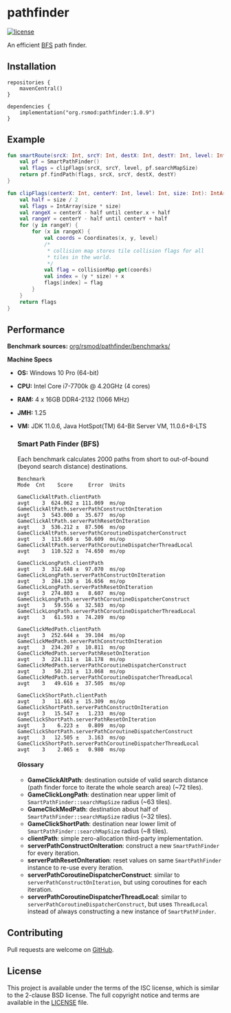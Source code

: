 # pathfinder
[![license][license-badge]][isc]

An efficient [BFS][bfs] path finder.

## Installation

```
repositories {
    mavenCentral()
}

dependencies {
    implementation("org.rsmod:pathfinder:1.0.9")
}
```

## Example

```kotlin
fun smartRoute(srcX: Int, srcY: Int, destX: Int, destY: Int, level: Int): Route {
    val pf = SmartPathFinder()
    val flags = clipFlags(srcX, srcY, level, pf.searchMapSize)
    return pf.findPath(flags, srcX, srcY, destX, destY)
}

fun clipFlags(centerX: Int, centerY: Int, level: Int, size: Int): IntArray {
    val half = size / 2
    val flags = IntArray(size * size)
    val rangeX = centerX - half until center.x + half
    val rangeY = centerY - half until centerY + half
    for (y in rangeY) {
        for (x in rangeX) {
            val coords = Coordinates(x, y, level)
            /*
             * collision map stores tile collision flags for all
             * tiles in the world.
             */
            val flag = collisionMap.get(coords)
            val index = (y * size) + x
            flags[index] = flag
        }
    }
    return flags
}
```

## Performance
**Benchmark sources:** [org/rsmod/pathfinder/benchmarks/][benchmark]

**Machine Specs**
- **OS:** Windows 10 Pro (64-bit)
- **CPU:** Intel Core i7-7700k @ 4.20GHz (4 cores)
- **RAM:** 4 x 16GB DDR4-2132 (1066 MHz)
- **JMH:** 1.25
- **VM:** JDK 11.0.6, Java HotSpot(TM) 64-Bit Server VM, 11.0.6+8-LTS

    ### Smart Path Finder (BFS)
    Each benchmark calculates 2000 paths from short to out-of-bound (beyond search distance) destinations.
    ```
    Benchmark                                                           Mode  Cnt    Score     Error  Units

    GameClickAltPath.clientPath                                         avgt    3  624.062 ± 111.069  ms/op
    GameClickAltPath.serverPathConstructOnIteration                     avgt    3  543.000 ±  35.677  ms/op
    GameClickAltPath.serverPathResetOnIteration                         avgt    3  536.212 ±  87.506  ms/op
    GameClickAltPath.serverPathCoroutineDispatcherConstruct             avgt    3  113.669 ±  50.609  ms/op
    GameClickAltPath.serverPathCoroutineDispatcherThreadLocal           avgt    3  110.522 ±  74.650  ms/op

    GameClickLongPath.clientPath                                        avgt    3  312.648 ±  97.070  ms/op
    GameClickLongPath.serverPathConstructOnIteration                    avgt    3  284.130 ±  16.656  ms/op
    GameClickLongPath.serverPathResetOnIteration                        avgt    3  274.803 ±   8.607  ms/op
    GameClickLongPath.serverPathCoroutineDispatcherConstruct            avgt    3   59.556 ±  32.583  ms/op
    GameClickLongPath.serverPathCoroutineDispatcherThreadLocal          avgt    3   61.593 ±  74.289  ms/op

    GameClickMedPath.clientPath                                         avgt    3  252.644 ±  39.104  ms/op
    GameClickMedPath.serverPathConstructOnIteration                     avgt    3  234.207 ±  10.811  ms/op
    GameClickMedPath.serverPathResetOnIteration                         avgt    3  224.111 ±  18.178  ms/op
    GameClickMedPath.serverPathCoroutineDispatcherConstruct             avgt    3   50.231 ±  13.068  ms/op
    GameClickMedPath.serverPathCoroutineDispatcherThreadLocal           avgt    3   49.616 ±  37.505  ms/op

    GameClickShortPath.clientPath                                       avgt    3   11.663 ±  15.309  ms/op
    GameClickShortPath.serverPathConstructOnIteration                   avgt    3   15.547 ±   1.233  ms/op
    GameClickShortPath.serverPathResetOnIteration                       avgt    3    6.223 ±   0.809  ms/op
    GameClickShortPath.serverPathCoroutineDispatcherConstruct           avgt    3   12.505 ±   3.163  ms/op
    GameClickShortPath.serverPathCoroutineDispatcherThreadLocal         avgt    3    2.065 ±   0.980  ms/op
    ```
    #### Glossary
    - **GameClickAltPath**: destination outside of valid search distance (path finder force to iterate the whole search area) (~72 tiles).
    - **GameClickLongPath**: destination near upper limit of `SmartPathFinder::searchMapSize` radius (~63 tiles).
    - **GameClickMedPath**: destination about half of `SmartPathFinder::searchMapSize` radius (~32 tiles).
    - **GameClickShortPath**: destination near lower limit of `SmartPathFinder::searchMapSize` radius (~8 tiles).
    - **clientPath**: simple zero-allocation third-party implementation.
    - **serverPathConstructOnIteration**: construct a new `SmartPathFinder` for every iteration.
    - **serverPathResetOnIteration**: reset values on same `SmartPathFinder` instance to re-use every iteration.
    - **serverPathCoroutineDispatcherConstruct**: similar to `serverPathConstructOnIteration`, but using coroutines for each iteration.
    - **serverPathCoroutineDispatcherThreadLocal**: similar to `serverPathCoroutineDispatcherConstruct`, but uses `ThreadLocal` instead of always constructing a new instance of `SmartPathFinder`.

## Contributing
Pull requests are welcome on [GitHub][github].

## License
This project is available under the terms of the ISC license, which is similar to the 2-clause BSD license. The full copyright notice and terms are available in the [LICENSE][license] file.

[isc]: https://opensource.org/licenses/ISC
[license]: https://github.com/rsmod/pathfinder/blob/master/LICENSE.md
[license-badge]: https://img.shields.io/badge/license-ISC-informational
[bfs]: https://en.wikipedia.org/wiki/Breadth-first_search
[github]: https://github.com/rsmod/pathfinder
[benchmark]: https://github.com/rsmod/pathfinder/blob/master/src/jmh/kotlin/org/rsmod/pathfinder/benchmarks
